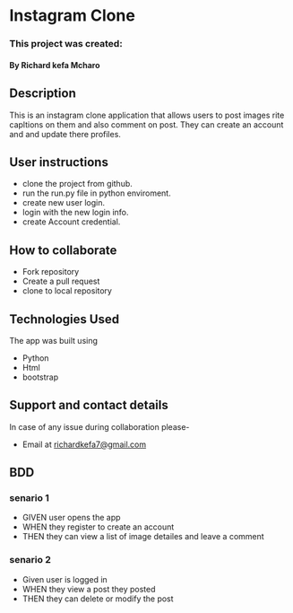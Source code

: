 # Instagram Clone

### This project was created:
#### By **Richard kefa Mcharo**

## Description 
This is an instagram clone application that allows users to post images rite capltions on them and also comment on post.
They can create an account and and update there profiles.
## User instructions 
* clone the project from github.
* run the run.py file in python enviroment.
* create new user login.
* login with the new login info.
* create Account credential.


## How to collaborate
* Fork repository
* Create a pull request
* clone to local repository

## Technologies Used
The app was built using
* Python
* Html
* bootstrap
## Support and contact details
In case of any issue during collaboration please-
* Email at richardkefa7@gmail.com
## BDD
### senario 1
* GIVEN user opens the app
* WHEN they register to create an account
* THEN they can view a list of image detailes and leave a comment

### senario 2
* Given user is logged in
* WHEN they view a post they posted 
* THEN they can delete or modify the post 